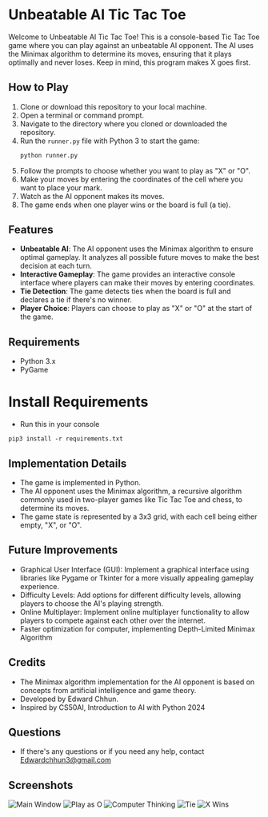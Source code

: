 # Unbeatable AI Tic Tac Toe

Welcome to Unbeatable AI Tic Tac Toe! This is a console-based Tic Tac Toe game where you can play against an unbeatable AI opponent. The AI uses the Minimax algorithm to determine its moves, ensuring that it plays optimally and never loses. Keep in mind, this program makes X goes first.

## How to Play

1. Clone or download this repository to your local machine.
2. Open a terminal or command prompt.
3. Navigate to the directory where you cloned or downloaded the repository.
4. Run the `runner.py` file with Python 3 to start the game:
    ```bash
    python runner.py
    ```
5. Follow the prompts to choose whether you want to play as "X" or "O".
6. Make your moves by entering the coordinates of the cell where you want to place your mark.
7. Watch as the AI opponent makes its moves.
8. The game ends when one player wins or the board is full (a tie).

## Features

- **Unbeatable AI**: The AI opponent uses the Minimax algorithm to ensure optimal gameplay. It analyzes all possible future moves to make the best decision at each turn.
- **Interactive Gameplay**: The game provides an interactive console interface where players can make their moves by entering coordinates.
- **Tie Detection**: The game detects ties when the board is full and declares a tie if there's no winner.
- **Player Choice**: Players can choose to play as "X" or "O" at the start of the game.

## Requirements

- Python 3.x
- PyGame

# Install Requirements
- Run this in your console
```
pip3 install -r requirements.txt
```

## Implementation Details

- The game is implemented in Python.
- The AI opponent uses the Minimax algorithm, a recursive algorithm commonly used in two-player games like Tic Tac Toe and chess, to determine its moves.
- The game state is represented by a 3x3 grid, with each cell being either empty, "X", or "O".

## Future Improvements

- Graphical User Interface (GUI): Implement a graphical interface using libraries like Pygame or Tkinter for a more visually appealing gameplay experience.
- Difficulty Levels: Add options for different difficulty levels, allowing players to choose the AI's playing strength.
- Online Multiplayer: Implement online multiplayer functionality to allow players to compete against each other over the internet.
- Faster optimization for computer, implementing Depth-Limited Minimax Algorithm
## Credits

- The Minimax algorithm implementation for the AI opponent is based on concepts from artificial intelligence and game theory.
- Developed by Edward Chhun.
- Inspired by CS50AI, Introduction to AI with Python 2024

## Questions

- If there's any questions or if you need any help, contact Edwardchhun3@gmail.com

## Screenshots

![Main Window](https://github.com/me50/EdwardChhun/blob/master/images/play-ttt.png)
![Play as O](https://github.com/me50/EdwardChhun/blob/master/images/play-O.png)
![Computer Thinking](https://github.com/me50/EdwardChhun/blob/master/images/ttt-computer-thinking.png)
![Tie](https://github.com/me50/EdwardChhun/blob/master/images/ttt-tie.png)
![X Wins](https://github.com/me50/EdwardChhun/blob/master/images/ttt-X-Wins.png)

